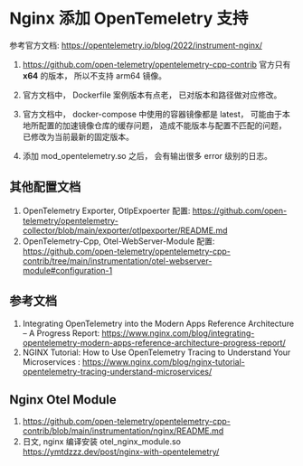 # Nginx 添加 OpenTemeletry 支持

参考官方文档: https://opentelemetry.io/blog/2022/instrument-nginx/

1. https://github.com/open-telemetry/opentelemetry-cpp-contrib 官方只有 **x64** 的版本， 所以不支持 arm64 镜像。
2. 官方文档中， Dockerfile 案例版本有点老， 已对版本和路径做对应修改。
3. 官方文档中， docker-compose 中使用的容器镜像都是 latest， 可能由于本地所配置的加速镜像仓库的缓存问题， 造成不能版本与配置不匹配的问题， 已修改为当前最新的固定版本。

4. 添加 mod_opentelemetry.so 之后， 会有输出很多 error 级别的日志。



## 其他配置文档

1. OpenTelemetry Exporter, OtlpExpoerter 配置: https://github.com/open-telemetry/opentelemetry-collector/blob/main/exporter/otlpexporter/README.md
2. OpenTelemetry-Cpp, Otel-WebServer-Module 配置: https://github.com/open-telemetry/opentelemetry-cpp-contrib/tree/main/instrumentation/otel-webserver-module#configuration-1

## 参考文档

1. Integrating OpenTelemetry into the Modern Apps Reference Architecture – A Progress Report: https://www.nginx.com/blog/integrating-opentelemetry-modern-apps-reference-architecture-progress-report/
2. NGINX Tutorial: How to Use OpenTelemetry Tracing to Understand Your Microservices
: https://www.nginx.com/blog/nginx-tutorial-opentelemetry-tracing-understand-microservices/


## Nginx Otel Module

1. https://github.com/open-telemetry/opentelemetry-cpp-contrib/blob/main/instrumentation/nginx/README.md
2. 日文, nginx 编译安装 otel_nginx_module.so https://ymtdzzz.dev/post/nginx-with-opentelemetry/